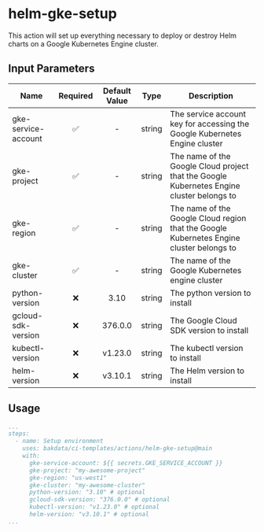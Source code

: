 # helm-gke-setup

This action will set up everything necessary to deploy or destroy Helm charts on a Google Kubernetes Engine cluster.

## Input Parameters

| Name                | Required | Default Value |  Type  | Description                                                                               |
| ------------------- | :------: | :-----------: | :----: | ----------------------------------------------------------------------------------------- |
| gke-service-account |    ✅    |       -       | string | The service account key for accessing the Google Kubernetes Engine cluster                |
| gke-project         |    ✅    |       -       | string | The name of the Google Cloud project that the Google Kubernetes Engine cluster belongs to |
| gke-region          |    ✅    |       -       | string | The name of the Google Cloud region that the Google Kubernetes Engine cluster belongs to  |
| gke-cluster         |    ✅    |       -       | string | The name of the Google Kubernetes engine cluster                                          |
| python-version      |    ❌    |     3.10      | string | The python version to install                                                             |
| gcloud-sdk-version  |    ❌    |    376.0.0    | string | The Google Cloud SDK version to install                                                   |
| kubectl-version     |    ❌    |    v1.23.0    | string | The kubectl version to install                                                            |
| helm-version        |    ❌    |    v3.10.1    | string | The Helm version to install                                                               |

## Usage

```yaml
...
steps:
  - name: Setup environment
    uses: bakdata/ci-templates/actions/helm-gke-setup@main
    with:
      gke-service-account: ${{ secrets.GKE_SERVICE_ACCOUNT }}
      gke-project: "my-awesome-project"
      gke-region: "us-west1"
      gke-cluster: "my-awesome-cluster"
      python-version: "3.10" # optional
      gcloud-sdk-version: "376.0.0" # optional
      kubectl-version: "v1.23.0" # optional
      helm-version: "v3.10.1" # optional
...
```
